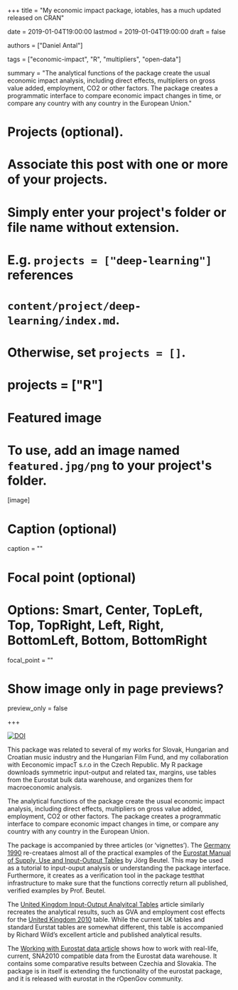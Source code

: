 +++
title = "My economic impact package, iotables, has a much updated released on CRAN"

date = 2019-01-04T19:00:00
lastmod = 2019-01-04T19:00:00
draft = false

authors = ["Daniel Antal"]

tags = ["economic-impact", "R", "multipliers", "open-data"]

summary = "The analytical functions of the package create the usual economic impact analysis, including direct effects, multipliers on gross value added, employment, CO2 or other factors. The package creates a programmatic interface to compare economic impact changes in time, or compare any country with any country in the European Union."

# Projects (optional).
#   Associate this post with one or more of your projects.
#   Simply enter your project's folder or file name without extension.
#   E.g. `projects = ["deep-learning"]` references 
#   `content/project/deep-learning/index.md`.
#   Otherwise, set `projects = []`.
# projects = ["R"]

# Featured image
# To use, add an image named `featured.jpg/png` to your project's folder. 
[image]
  # Caption (optional)
  caption = ""

  # Focal point (optional)
  # Options: Smart, Center, TopLeft, Top, TopRight, Left, Right, BottomLeft, Bottom, BottomRight
  focal_point = ""

  # Show image only in page previews?
  preview_only = false

+++


[![DOI](https://zenodo.org/badge/108267715.svg)](https://zenodo.org/badge/latestdoi/108267715)

This package was related to several of my works for Slovak, Hungarian and Croatian music industry and the Hungarian Film Fund, and my collaboration with Eeconomic impacT s.r.o in the Czech Republic. My R package downloads symmetric input-output and related tax, margins, use tables from the Eurostat bulk data warehouse, and organizes them for macroeconomic analysis.

The analytical functions of the package create the usual economic impact analysis, including direct effects, multipliers on gross value added, employment, CO2 or other factors. The package creates a programmatic interface to compare economic impact changes in time, or compare any country with any country in the European Union.

The package is accompanied by three articles (or ‘vignettes’).  The [Germany 1990](http://iotables.ceemid.eu/articles/germany_1990.html) re-creataes almost all of the practical examples of the [Eurostat Manual of Supply, Use and Input-Output Tables](http://ec.europa.eu/eurostat/documents/3859598/5902113/KS-RA-07-013-EN.PDF/b0b3d71e-3930-4442-94be-70b36cea9b39?version=1.0) by Jörg Beutel.  This may be used as a tutorial to input-ouput analysis or understanding the package interface. Furthermore, it creates as a verification tool in the package testthat infrastructure to make sure that the functions correctly return all published, verified examples by Prof. Beutel.

The [United Kingdom Input-Output Analyitcal Tables](http://iotables.ceemid.eu/articles/united_kingdom_2010.html) article similarly recreates the analytical results, such as GVA and employment cost effects for the [United Kingdom 2010](https://webarchive.nationalarchives.gov.uk/20160114044923tf_/http://www.ons.gov.uk/ons/rel/input-output/input-output-analytical-tables/2010/index.html) table.  While the current UK tables and standard Eurstat tables are somewhat different, this table is accompanied by Richard Wild’s excellent article and published analytical results.

The [Working with Eurostat data article](http://iotables.ceemid.eu/articles/working_with_eurostat.html) shows how to work with real-life, current, SNA2010 compatible data from the Eurostat data warehouse. It contains some comparative results between Czechia and Slovakia.  The package is in itself is extending the functionality of the eurostat package, and it is released with eurostat in the rOpenGov community.
